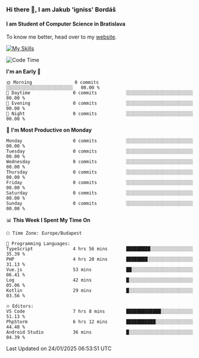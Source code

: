 ### Hi there 👋, I am Jakub 'igniss' Bordáš

#### I am Student of Computer Science in Bratislava
To know me better, head over to my [website](https://bordas.sk).

[![My Skills](https://skillicons.dev/icons?i=js,typescript,html,css,figma,svelte,vue,next,postgresql,nest,express,nodejs)](https://bordas.sk)


<!--START_SECTION:waka-->
![Code Time](http://img.shields.io/badge/Code%20Time-1%2C653%20hrs%2014%20mins-blue)

**I'm an Early 🐤** 

```text
🌞 Morning                0 commits           ░░░░░░░░░░░░░░░░░░░░░░░░░   00.00 % 
🌆 Daytime                0 commits           ░░░░░░░░░░░░░░░░░░░░░░░░░   00.00 % 
🌃 Evening                0 commits           ░░░░░░░░░░░░░░░░░░░░░░░░░   00.00 % 
🌙 Night                  0 commits           ░░░░░░░░░░░░░░░░░░░░░░░░░   00.00 % 
```
📅 **I'm Most Productive on Monday** 

```text
Monday                   0 commits           ░░░░░░░░░░░░░░░░░░░░░░░░░   00.00 % 
Tuesday                  0 commits           ░░░░░░░░░░░░░░░░░░░░░░░░░   00.00 % 
Wednesday                0 commits           ░░░░░░░░░░░░░░░░░░░░░░░░░   00.00 % 
Thursday                 0 commits           ░░░░░░░░░░░░░░░░░░░░░░░░░   00.00 % 
Friday                   0 commits           ░░░░░░░░░░░░░░░░░░░░░░░░░   00.00 % 
Saturday                 0 commits           ░░░░░░░░░░░░░░░░░░░░░░░░░   00.00 % 
Sunday                   0 commits           ░░░░░░░░░░░░░░░░░░░░░░░░░   00.00 % 
```


📊 **This Week I Spent My Time On** 

```text
🕑︎ Time Zone: Europe/Budapest

💬 Programming Languages: 
TypeScript               4 hrs 56 mins       █████████░░░░░░░░░░░░░░░░   35.39 % 
PHP                      4 hrs 20 mins       ████████░░░░░░░░░░░░░░░░░   31.13 % 
Vue.js                   53 mins             ██░░░░░░░░░░░░░░░░░░░░░░░   06.41 % 
Log                      42 mins             █░░░░░░░░░░░░░░░░░░░░░░░░   05.06 % 
Kotlin                   29 mins             █░░░░░░░░░░░░░░░░░░░░░░░░   03.56 % 

🔥 Editors: 
VS Code                  7 hrs 8 mins        █████████████░░░░░░░░░░░░   51.13 % 
PhpStorm                 6 hrs 12 mins       ███████████░░░░░░░░░░░░░░   44.48 % 
Android Studio           36 mins             █░░░░░░░░░░░░░░░░░░░░░░░░   04.39 % 
```


 Last Updated on 24/01/2025 06:53:51 UTC
<!--END_SECTION:waka-->
